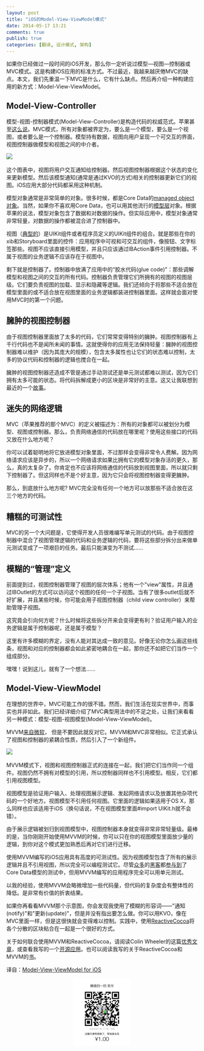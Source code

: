 ```yaml
---
layout: post
title: "iOS的Model-View-ViewModel模式"
date: 2014-05-17 13:21
comments: true
publish: true
categories: [翻译, 设计模式, 架构]
---
```


如果你已经做过一段时间的iOS开发，那么你一定听说过模型—视图—控制器或MVC模式。这是构建iOS应用的标准方式。不过最近，我越来越厌倦MVC的缺点。本文，我们先重温一下MVC是什么，它有什么缺点。然后再介绍一种构建应用的新方式：Model-View-ViewModel。

## Model-View-Controller

模型-视图-控制器模式(Model-View-Controller)是构造代码的权威范式。苹果甚至[这么说](https://developer.apple.com/library/ios/documentation/general/conceptual/devpedia-cocoacore/MVC.html)。MVC模式，所有对象都被界定为，要么是一个模型，要么是一个视图，或者要么是一个控制器。模型持有数据，视图向用户呈现一个可交互的界面，视图控制器做模型和视图之间的中介者。

![](http://teehanlax.com.s3.amazonaws.com/wordpress/wp-content/uploads/mvc1.png)

这个图表中，视图将用户交互通知给控制器。然后视图控制器根据这个状态的变化来更新模型。然后该模型通知(通常是通过KVO的方式)相关的控制器更新它们的视图。iOS应用大部分代码都采用这种机制。 
<!--more-->

模型对象通常是非常简单的对象。很多时候，都是Core Data的[managed object对象](https://developer.apple.com/library/ios/documentation/DataManagement/Devpedia-CoreData/managedObject.html#//apple_ref/doc/uid/TP40010398-CH23-SW1)。当然，如果你不喜欢用Core Data，也可以用其他流行的[模型层](https://github.com/MantleFramework/Mantle)对象。根据苹果的说法，模型对象包含了数据和对数据的操作。但实际应用中，模型对象通常非常轻量，对数据的操作都被混合进了控制器中。

视图（[典型的](http://blog.gaborcselle.com/2012/11/letterpress-deconstructed.html)）是UIKit组件或者程序员定义的UIKit组件的组合。就是那些在你的xib和Storyboard里面的控件：应用程序中可视和可交互的组件，像按钮、文字标签那些。视图不应该直接引用模型，并且只应该通过IBAction事件引用控制器。不属于视图的业务逻辑不应该存在于视图中。

剩下就是控制器了。控制器中放满了应用中的“胶水代码(glue code)”：那些调解模型和视图之间的交互的所有代码。控制器负责管理它们所拥有的视图的视图层级。它们要负责视图的加载、显示和隐藏等逻辑。我们还倾向于将那些不适合放在模型里面的或不适合放在视图里面的业务逻辑都装进控制器里面。这样就会面对使用MVC时的第一个问题。

## 臃肿的视图控制器

由于视图控制器里面放了太多的代码，它们常常变得特别的臃肿。视图控制器有上千行代码也不是闻所未闻的事情。这就使得你的应用无法保持轻量：臃肿的视图控制器难以维护（因为其庞大的规模），包含太多属性也让它们的状态难以控制，太多的协议代码和控制器的逻辑也搅合在一起。

臃肿的视图控制器还造成不管是通过手动测试还是单元测试都难以测试，因为它们拥有太多可能的状态。将代码拆解成更小的区块是非常好的主意。这又让我联想到最近的一个[故事](http://mikehadlow.blogspot.co.uk/2013/12/are-your-programmers-working-hard-or.html)。

## 迷失的网络逻辑

MVC（苹果推荐的那个MVC）的定义被描述为：所有的对象都可以被划分为模型、视图或控制器。那么，负责网络通信的代码放在哪里呢？使用这些接口的代码又放在什么地方呢？

你可以试着聪明地将它放进模型对象里面，不过那样会变得非常令人费解。因为网络请求应该是异步的，所以一个网络请求如果比拥有它的模型对象存活的更久，那么，真的太复杂了。你肯定也不应该将网络通信的代码放到视图里面，所以就只剩下控制器了。但这同样也不是个好主意，因为它只会将视图控制器变得更臃肿。

那么，到底放什么地方呢? MVC完全没有任何一个地方可以放那些不适合放在这三个地方的代码。

## 糟糕的可测试性

MVC的另一个大问题是，它使得开发人员很难编写单元测试的代码。由于视图控制器中混合了视图管理逻辑的代码和业务逻辑的代码，要将这些部分拆分出来做单元测试变成了一项艰巨的任务。最后只能演变为不测试......

## 模糊的“管理”定义

前面提到过，视图控制器管理了视图的层次体系；他有一个"view"属性，并且通过IBOutlet的方式可以访问这个视图的任何一个子视图。当有了很多outlet后就不好扩展，并且某些时候，你可能会用子视图控制器（child view controller）来帮助管理子视图。

这究竟会引向何方呢？什么时候将这些拆分开来会变得更有利？验证用户输入的业务逻辑是属于控制器呢，还是属于模型？

这里有许多模糊的界定，没有人能对其达成一致的意见。好像无论你怎么画这些线条，视图和对应的控制器都会如此紧密地耦合在一起，那你还不如把它们当作一个组成部分。

嘿嘿！说到这儿，就有了一个想法......

## Model-View-ViewModel

在理想的世界中，MVC可能工作的很不错。然而，我们生活在现实世界中，而事实也并非如此。我们已经详细介绍了MVC典型用法中的不足之处，让我们来看看另一种模式：模型-视图-视图模型(Model-View-ViewModel)。

MVVM[来自微软](http://msdn.microsoft.com/en-us/library/hh848246.aspx)， 但是不要因此就反对它。MVVM和MVC非常相似。它正式承认了视图和控制器的紧耦合性质，然后引入了一个新组件。

![](http://teehanlax.com.s3.amazonaws.com/wordpress/wp-content/uploads/mvvm1.png)

MVVM模式下，视图和视图控制器正式的连接在一起，我们把它们当作同一个组件。视图仍然不拥有对模型的引用，所以控制器同样也不引用模型。相反，它们都引用视图模型。

视图模型是验证用户输入、处理视图展示逻辑、发起网络请求以及放置其他杂项代码的一个好地方。视图模型不引用任何视图。它里面的逻辑如果适用于OS X，那么同样也应该适用于iOS（换句话说，不在视图模型里面#import UIKit.h就不会错）。

由于展示逻辑被划归到视图模型中，视图控制器本身就变得非常非常轻量级。最棒的是，当你刚刚开始使用MVVM的时候，你可以只在你的视图模型里面放少量的逻辑，到你对这个模式更加熟悉后再对它们进行迁移。


使用MVVM编写的iOS应用具有高度的可测试性。因为视图模型包含了所有的展示逻辑并且不引用视图，所以完全可以编程测试它。尽管[众多](http://programming.oreilly.com/2013/05/upward-mobility-unit-testing-core-data.html)的[黑客](http://www.cimgf.com/2012/05/15/unit-testing-with-core-data/)都[参与到](http://stackoverflow.com/questions/1876568/ocmock-with-core-data-dynamic-properties-problem)了Core Data模型的测试中，但用MVVM编写的应用程序完全可以用单元测试。

以我的经验，使用MVVM会略微增加一些代码量，但代码的复杂度会有整体性的降低。是非常有价值的折衷结果。

如果你再看看MVVM那个示意图，你会发现我使用了模糊的形容词——"通知(notify)"和"更新(update)"，但是并没有指出要怎么做。你可以用KVO，像在MVC里面一样，但是这很快就会变得难以控制。实践中，使用[ReactiveCocoa](http://www.teehanlax.com/blog/getting-started-with-reactivecocoa/)将各个分散的区块粘合在一起是一个很好的方式。

关于如何联合使用MVVM和ReactiveCocoa，请阅读Colin Wheeler的这篇[优秀文章](http://cocoasamurai.blogspot.ca/2013/03/basic-mvvm-with-reactivecocoa.html)，或查看我写的一个[开源应用](https://github.com/AshFurrow/C-41)。也可以阅读我写的关于ReactiveCocoa和MVVM的[书](https://leanpub.com/iosfrp)。

译自：[Model-View-ViewModel for iOS](http://www.teehanlax.com/blog/model-view-viewmodel-for-ios/)

<p style="text-align:center"><img src="/images/posts/thx_money.png" width="30%" height="30%" /></p>